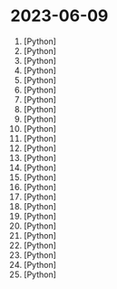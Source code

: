 # 2023-06-09

1. [](https://github.comundefined "Enable everyone to develop, optimize and deploy AI models natively on everyone's devices.") [Python]
2. [](https://github.comundefined "<⚡️> SuperAGI - A dev-first open source autonomous AI agent framework. Enabling developers to build, manage & run useful autonomous agents quickly and reliably.") [Python]
3. [](https://github.comundefined "OpenDAN is an open source Personal AI OS , which consolidates various AI modules in one place for your personal use.") [Python]
4. [](https://github.comundefined "It's React, but in Python") [Python]
5. [](https://github.comundefined "A multi-voice TTS system trained with an emphasis on quality") [Python]
6. [](https://github.comundefined "A list of useful payloads and bypass for Web Application Security and Pentest/CTF") [Python]
7. [](https://github.comundefined "Let us control diffusion models!") [Python]
8. [](https://github.comundefined "Decoupling Reasoning from Observations for Efficient Augmented Language Models") [Python]
9. [](https://github.comundefined "🆓免费的 ChatGPT 镜像网站列表，持续更新。List of free ChatGPT mirror sites, continuously updated.") [Python]
10. [](https://github.comundefined "A sample app for the Retrieval-Augmented Generation pattern running in Azure, using Azure Cognitive Search for retrieval and Azure OpenAI large language models to power ChatGPT-style and Q&A experiences.") [Python]
11. [](https://github.comundefined "Automated dense category annotation engine that serves as the initial semantic labeling for the Segment Anything dataset (SA-1B).") [Python]
12. [](https://github.comundefined "Open source short video automatic generation tool") [Python]
13. [](https://github.comundefined "This is my video documentation. Here you'll find code-snippets, technical documentation, templates, command reference, and whatever is needed for all my YouTube Videos.") [Python]
14. [](https://github.comundefined "💬 Open source machine learning framework to automate text- and voice-based conversations: NLU, dialogue management, connect to Slack, Facebook, and more - Create chatbots and voice assistants") [Python]
15. [](https://github.comundefined "Fine-tuning LLaMA with PEFT (PT+SFT+RLHF with QLoRA)") [Python]
16. [](https://github.comundefined "⚡ Building applications with LLMs through composability ⚡") [Python]
17. [](https://github.comundefined "MeZO: Fine-Tuning Language Models with Just Forward Passes. https://arxiv.org/abs/2305.17333") [Python]
18. [](https://github.comundefined "⛓️ LangFlow is a UI for LangChain, designed with react-flow to provide an effortless way to experiment and prototype flows.") [Python]
19. [](https://github.comundefined "Azure Command-Line Interface") [Python]
20. [](https://github.comundefined "CodeTF: One-stop Transformer Library for State-of-the-art Code LLM") [Python]
21. [](https://github.comundefined "OpenMMLab Pre-training Toolbox and Benchmark") [Python]
22. [](https://github.comundefined "Ejercicios de código semanales en 2023 de la comunidad MoureDev para practicar lógica en cualquier lenguaje de programación.") [Python]
23. [](https://github.comundefined "An open-source chatgpt tool ecosystem where you can combine tools with chatgpt and use natural language to do anything.") [Python]
24. [](https://github.comundefined "Experience macOS just like before") [Python]
25. [](https://github.comundefined "Some out-of-the-box hooks for pre-commit") [Python]

